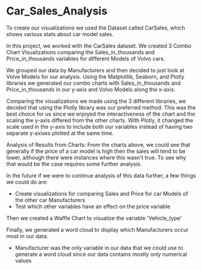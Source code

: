 # Car_Sales_Analysis
To create our visualizations we used the Dataset called CarSales, which shows various stats about car model sales.

In this project, we worked with the CarSales dataset. We created 3 Combo Chart Visualizations comparing the Sales_in_thousands and Price_in_thousands variables for different Models of Volvo cars.

We grouped our data by Manufacturers and then decided to just look at Volve Models for our analysis. 
Using the Matplotlib, Seaborn, and Plotly libraries we generated our combo charts with Sales_in_thousands and Price_in_thousands in our y-axis and Volvo Models along the x-axis.

Comparing the visualizations we made using the 3 different libraries, we decided that using the Plotly library was our preferred method. This was the best choice for us since we enjoyed the interactiveness of the chart and the scaling the y-axis differed from the other charts. With Plotly, it changed the scale used in the y-axis to include both our variables instead of having two separate y-axises plotted at the same time.

Analysis of Results from Charts:
From the charts above, we could see that generally if the price of a car model is high then the sales will tend to be lower, although there were instances where this wasn't true. To see why that would be the case requires some further analysis.

In the future if we were to continue analysis of this data further, a few things we could do are:
  - Create visualizations for comparing Sales and Price for car Models of the other car Manufacturers
  - Test which other variables have an effect on the price variable
 
 Then we created a Waffle Chart to visualize the variable 'Vehicle_type'

Finally, we generated a word cloud to display which Manufacturers occur most in our data.
  - Manufacturer was the only variable in our data that we could use to generate a word cloud since our data contains mostly only numerical values


